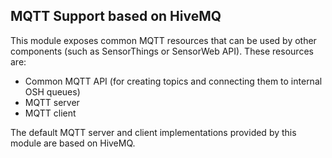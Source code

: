 ## MQTT Support based on HiveMQ

This module exposes common MQTT resources that can be used by other components (such as SensorThings or SensorWeb API). These resources are:

- Common MQTT API (for creating topics and connecting them to internal OSH queues)
- MQTT server
- MQTT client

The default MQTT server and client implementations provided by this module are based on HiveMQ.

